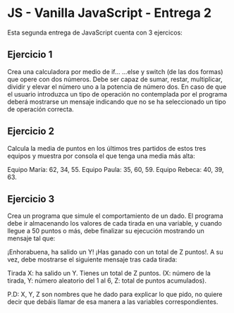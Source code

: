 # JS - Vanilla JavaScript - Entrega 2

Esta segunda entrega de JavaScript cuenta con 3 ejercicos:

## Ejercicio 1 

Crea una calculadora por medio de if... ...else y switch (de las dos formas) que opere con dos números. Debe ser capaz de sumar, restar, multiplicar, dividir y elevar el número uno a la potencia de número dos. En caso de que el usuario introduzca un tipo de operación no contemplada por el programa deberá mostrarse un mensaje indicando que no se ha seleccionado un tipo de operación correcta.

## Ejercicio 2

Calcula la media de puntos en los últimos tres partidos de estos tres equipos y muestra por consola el que tenga una media más alta:

Equipo María: 62, 34, 55. Equipo Paula: 35, 60, 59. Equipo Rebeca: 40, 39, 63.

## Ejercicio 3

Crea un programa que simule el comportamiento de un dado. El programa debe ir almacenando los valores de cada tirada en una variable, y cuando llegue a 50 puntos o más, debe finalizar su ejecución mostrando un mensaje tal que:

¡Enhorabuena, ha salido un Y! ¡Has ganado con un total de Z puntos!. A su vez, debe mostrarse el siguiente mensaje tras cada tirada:

Tirada X: ha salido un Y. Tienes un total de Z puntos. (X: número de la tirada, Y: número aleatorio del 1 al 6, Z: total de puntos acumulados).

P.D: X, Y, Z son nombres que he dado para explicar lo que pido, no quiere decir que debáis llamar de esa manera a las variables correspondientes.
